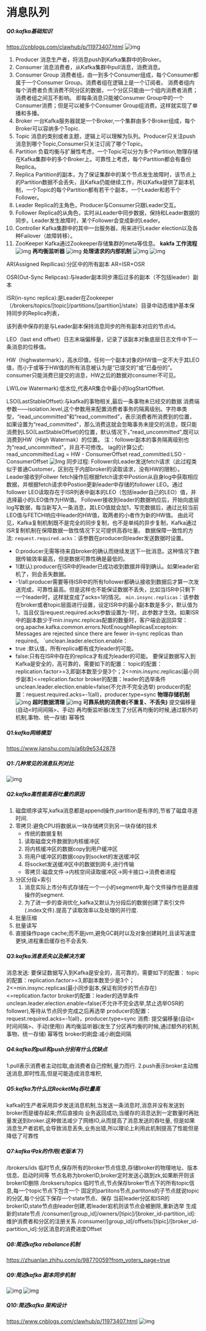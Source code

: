 # 消息队列
##### Q0:kafka基础知识
https://cnblogs.com/clawhub/p/11973407.html
![img](../img/消息队列/0e1f2131.png)
1. Producer
消息生产者，将消息push到Kafka集群中的Broker。
2. Consumer
消息消费者，从Kafka集群中pull消息，消费消息。
3. Consumer Group
消费者组，由一到多个Consumer组成，每个Consumer都属于一个Consumer Group。消费者组在逻辑上是一个订阅者。
消费者组内每个消费者负责消费不同分区的数据，一个分区只能由一个组内消费者消费；消费者组之间互不影响。
即每条消息只能被Consumer Group中的一个Consumer消费；但是可以被多个Consumer Group组消费。这样就实现了单播和多播。
4. Broker
一台Kafka服务器就是一个Broker,一个集群由多个Broker组成，每个Broker可以容纳多个Topic.
5. Topic
消息的类别或者主题，逻辑上可以理解为队列。Producer只关注push消息到哪个Topic,Consumer只关注订阅了哪个Topic。
6. Partition
负载均衡与扩展性考虑，一个Topic可以分为多个Partition,物理存储在Kafka集群中的多个Broker上。可靠性上考虑，每个Partition都会有备份Replica。
7. Replica
Partition的副本，为了保证集群中的某个节点发生故障时，该节点上的Partition数据不会丢失，且Kafka仍能继续工作，所以Kafka提供了副本机制，一个Topic的每个Partition都有若干个副本，一个Leader和若干个Follower。
8. Leader
Replica的主角色，Producer与Consumer只跟Leader交互。
9. Follower
Replica的从角色，实时从Leader中同步数据，保持和Leader数据的同步。Leader发生故障时，某个Follower会变成新的Leader。
10. Controller
Kafka集群中的其中一台服务器，用来进行Leader election以及各种Failover（故障转移）。
11. ZooKeeper
Kafka通过Zookeeper存储集群的meta等信息。
**kakfa 工作流程**
    ![img](../img/消息队列/903dba4e.png)
**再均衡监听器**
    ![img](../img/消息队列/714c821a.png)
**处理请求的内部机制**
    ![img](../img/消息队列/f3b20a03.png)
    ![img](../img/消息队列/42e16115.png)

AR(Assigned Repllicas):分区中的所有副本 AR=ISR+OSR
    
OSR(Out-Sync Relipcas):与leader副本同步滞后过多的副本（不包括leader）副本

ISR(in-sync replica):是Leader在Zookeeper（/brokers/topics/[topic]/partitions/[partition]/state）目录中动态维护基本保持同步的Replica列表，

该列表中保存的是与Leader副本保持消息同步的所有副本对应的节点id。

LEO（last end offset）日志末端偏移量，记录了该副本对象底层日志文件中下一条消息的位移值。

HW（highwatermark），高水印值，任何一个副本对象的HW值一定不大于其LEO值，而小于或等于HW值的所有消息被认为是“已提交的”或“已备份的”。consumer只能消费已提交的消息，HW之后的数据对consumer不可见。

LW(Low Watermark):低水位,代表AR集合中最小的logStartOffset.

LSO(LastStableOffset):与kafka的事物相关,最后一条事物未已经交的数据
消费端参数——isolation.level,这个参数用来配置消费者事务的隔离级别。字符串类型，“read_uncommitted”和“read_committed”，表示消费者所消费到的位置，如果设置为“read_committed"，那么消费这就会忽略事务未提交的消息，既只能消费到LSO(LastStableOffset)的位置，默认情况下，”read_uncommitted",既可以消费到HW（High Watermak）的位置。
注：follower副本的事务隔离级别也为“read_uncommitted"，并且不可修改。
lag的计算公式:
read_uncommitted:Lag = HW - ConsumerOffset
read_committed:LSO - ConsumerOffset
![Img](./FILES/xiao-xi-dui-lie.md/cee4eb73.png)
同步过程:
Follower向Leader发送fetch请求（此过程类似于普通Customer，区别在于内部broker的读取请求，没有HW的限制）。
Leader接收到Follwer fetch操作后根据fetch请求中Postion从自身log中获取相应数据，并根据fetch请求中Postion更新leader中存储的follower LEO。通过follower LEO读取存在于ISR列表中副本的LEO（包括leader自己的LEO）值，并选择最小的LEO值作为HW值。
Follower接收到leader的数据响应后，开始向底层log写数据，每当新写入一条消息，其LEO值就会加1，写完数据后，通过比较当前LEO值与FETCH响应中leader的HW值，取两者的小者作为新的HW值。
由此可见，Kafka复制机制既不是完全的同步复制，也不是单纯的异步复制，Kafka通过 ISR复制机制在保障数据一致性情况下又可提供高吞吐量。
数据保障一致性的方法:
`request.required.acks`：该参数在producer向leader发送数据时设置。
- 0:producer无需等待来自broker的确认而继续发送下一批消息。这种情况下数据传输效率最高，但是数据可靠性确是最低的。
- 1(默认):producer在ISR中的leader已成功收到数据并得到确认。如果leader宕机了，则会丢失数据。
- -1/all:producer需要等待ISR中的所有follower都确认接收到数据后才算一次发送完成，可靠性最高。但是这样也不能保证数据不丢失，比如当ISR中只剩下一个leader时，这样就变成了acks=1的情况。
  `min.insync.replicas`：该参数在broker或者topic层面进行设置，设定ISR中的最小副本数是多少，默认值为1，当且仅当request.required.acks参数设置为-1时，此参数才生效。如果ISR中的副本数少于min.insync.replicas配置的数量时，客户端会返回异常：org.apache.kafka.common.errors.NotEnoughReplicasExceptoin: Messages are rejected since there are fewer in-sync replicas than required。
  `unclean.leader.election.enable：
- true :默认值，所有replica都有成为leader的可能。
- false:只有在ISR中存在的replica才有成为leader的可能。
  要保证数据写入到Kafka是安全的，高可靠的，需要如下的配置：
  topic的配置：replication.factor>=3,即副本数至少是3个；2<=min.insync.replicas(最小同步副本)<=replication.factor
  broker的配置：leader的选举条件unclean.leader.election.enable=false(不允许不完全选举)
  producer的配置：request.required.acks=-1(all)，producer.type=sync
  **物理存储机制**
  ![img](../img/消息队列/0a52836b.png)
  **超时数据清理**
  ![img](../img/消息队列/5cc1e246.png)
  **可靠系统的消费者(不重复、不丢失)**
  提交偏移量(自动<时间间隔>、手动)
  再均衡监听器(发生了分区再均衡的时候,通过额外的机制,事物、统一存储)
  幂等性
##### Q1:kafka网络模型
https://www.jianshu.com/p/a6b9e5342878
##### Q1:几种常见的消息队列对比
![img](../img/消息队列/ad593f6a.png)
##### Q2:kafka高性能高吞吐量的原因
1. 磁盘顺序读写,kafka消息都是append操作,partition是有序的,节省了磁盘寻道时间.
1. 零拷贝:避免CPU将数据从一块存储拷贝到另一块存储的技术
    - 传统的数据复制
    1. 读取磁盘文件数据到内核缓冲区
    1. 将内核缓冲区的数据copy到用户缓冲区
    1. 将用户缓冲区的数据copy到socket的发送缓冲区
    1. 将socket发送缓冲区中的数据到网卡,进行传输
    - 零拷贝:磁盘文件->内核空间读取缓冲区->网卡接口->消费者进程
1. 分区分段+索引
    1. 消息实际上市分布式存储在一个一小的segment中,每个文件操作也是直接操作的segment.
    1. 为了进一步的查询优化,kafka又默认为分段后的数据创建了索引文件(.index文件).提高了读取效率以及处理的并行度.
1. 批量压缩
1. 批量读写
1. 直接操作page cache;而不是jvm,避免GC耗时以及对象创建耗时,且读写速度更快,进程重启缓存也不会丢失.
##### Q3:kafka消息丢失以及解决方案
消息发送:
要保证数据写入到Kafka是安全的，高可靠的，需要如下的配置：
topic的配置：replication.factor>=3,即副本数至少是3个；2<=min.insync.replicas(最小同步副本,保证有同步的节点存在)<=replication.factor
broker的配置：leader的选举条件unclean.leader.election.enable=false(不允许不完全选举,禁止选举OSR的follower),等待从节点同步完成之后再选举
producer的配置：request.required.acks=-1(all)，producer.type=sync
消费:
提交偏移量(自动<时间间隔>、手动(使用))
再均衡监听器(发生了分区再均衡的时候,通过额外的机制,事物、统一存储)
幂等性
broker的刷盘:减小刷盘间隔
##### Q4:kafka的pull和push分别有什么优缺点
1.pull表示消费者主动拉取,由消费者自己控制,量力而行.
2.push表示broker主动推送消息,即时性高,但是可能造成消息堆积,
##### Q5:kafka为什么比RocketMq吞吐量高
kafka的生产者采用异步发送消息机制,当发送一条消息时,消息并没有发送到broker而是缓存起来;然后直接向
业务返回成功,当缓存的消息达到一定数量时再批量发送到broker.这种做法减少了网络IO,从而提高了消息发送的吞吐量,
但是如果消息生产者宕机,会导致消息丢失,业务出错,所以理论上利用此机制提高了性能但是降低了可靠性
##### Q7:kafka中zk的作用(老版本下)
/brokers/ids 临时节点,保存所有的broker节点信息,存储broker的物理地址、版本信息、启动时间等
节点名称为brokerID,broker定时发送心跳到zk,如果断开则该brokerID删除
/broksers/topics 临时节点,节点保存broker节点下的所有topic信息,每一个topic节点下包含一个
固定的partitons节点,partitons的子节点就说topic的分区,每个分区下保存一个state节点、保存
当前leader分区和ISR的brokerID,state节点由leader创建,若leader宕机则该节点会被删除,重新选举
生成新的state节点
/consumer/[group_id]/owners/[tipic]/[broker_id-partition_id]:维护消费者和分区的注册关系
/consumer/[group_id]/offsets/[tipic]/[broker_id-partition_id]:分区消息的消费进度Offset
##### Q8:简述kafka rebalance机制
https://zhuanlan.zhihu.com/p/98770059?from_voters_page=true
##### Q9:简述kafka 副本同步机制
![img](../img/消息队列/b15aca44.png)
![img](../img/消息队列/46d9f597.png)
##### Q10:简述kafka 架构设计
https://www.cnblogs.com/clawhub/p/11973407.html
![img](../img/消息队列/0e1f2131.png)